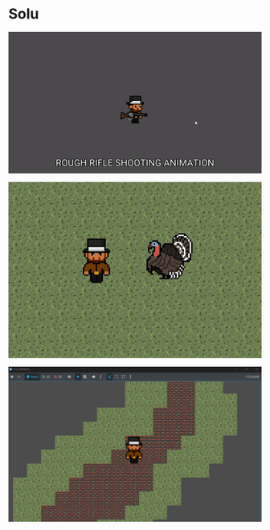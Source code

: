 # Solu

![rifle-shoot](1.README-images/rifle-shooting-animation.gif)

![turkey-gif](1.README-images/turkey-model.gif)

![solu-img](1.README-images/Solu.png)
